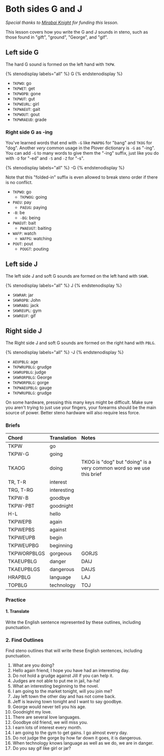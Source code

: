 # Both sides G and J

_Special thanks to _[_Mirabai Knight_](http://stenoknight.com)_ for funding this lesson._

This lesson covers how you write the G and J sounds in steno, such as those found in "gift", "ground", "George", and "gif".

## Left side G

The hard G sound is formed on the left hand with `TKPW`.

{% stenodisplay labels="all" %}
G
{% endstenodisplay %}

* `TKPWO`: go
* `TKPWET`: get
* `TKPWOPB`: gone
* `TKPWUT`: gut
* `TKPWEURL`: girl
* `TKPWAEUT`: gait
* `TKPWOUT`: gout
* `TKPWRAEUD`: grade

### Right side G as -ing

You've learned words that end with `-G` like `PWAPBG` for "bang" and `TKOG` for "dog". Another _very_ common usage in the Plover dictionary is `-G` as "-ing". You can add `-G` to many words to give them the "-ing" suffix, just like you do with `-D` for "-ed" and `-S` and `-Z` for "-s".

{% stenodisplay labels="all" %}
-G
{% endstenodisplay %}

Note that this "folded-in" suffix is even allowed to break steno order if there is no conflict.

* `TKPWO`: go
  * `TKPWOG`: going
* `PAEU`: pay
  * `PAEUG`: paying
* `-B`: be
  * `-BG`: being
* `PWAEUT`: bait
  * `PWAEUGT`: baiting
* `WAFP`: watch
  * `WAFPG`: watching
* `POUT`: pout
  * `POUGT`: pouting

## Left side J

The left side J and soft G sounds are formed on the left hand with `SKWR`.

{% stenodisplay labels="all" %}
J
{% endstenodisplay %}

* `SKWRAR`: jar
* `SKWROPB`: John
* `SKWRABG`: jack
* `SKWREUPL`: gym
* `SKWREUF`: gif

## Right side J

The Right side J and soft G sounds are formed on the right hand with `PBLG`.

{% stenodisplay labels="all" %}
-J
{% endstenodisplay %}

* `AEUPBLG`: age
* `TKPWRUPBLG`: grudge
* `SKWRUPBLG`: judge
* `SKWRORPBLG`: George
* `TKPWORPBLG`: gorge
* `TKPWAEUPBLG`: gauge
* `TKPWRUPBLG`: grudge

On some hardware, pressing this many keys might be difficult. Make sure you aren't trying to just use your fingers, your forearms should be the main source of power. Better steno hardware will also require less force.

### Briefs

| Chord       | Translation | Notes                                                                 |
|:------------|:------------|:----------------------------------------------------------------------|
| TKPW        | go          |                                                                       |
| TKPW-G      | going       |                                                                       |
| TKAOG       | doing       | TKOG is "dog" but "doing" is a very common word so we use this brief |
| TR, T-R     | interest    |                                                                       |
| TRG, T-RG   | interesting |                                                                       |
| TKPW-B      | goodbye     |                                                                       |
| TKPW-PBT    | goodnight   |                                                                       |
| H-L         | hello       |                                                                       |
| TKPWEPB     | again       |                                                                       |
| TKPWEPBS    | against     |                                                                       |
| TKPWEUPB    | begin       |                                                                       |
| TKPWEUPBG   | beginning   |                                                                       |
| TKPWORPBLGS | gorgeous    | GORJS                                                                 |
| TKAEUPBLG   | danger      | DAIJ                                                                  |
| TKAEUPBLGS  | dangerous   | DAIJS                                                                 |
| HRAPBLG     | language    | LAJ                                                                   |
| TOPBLG      | technology  | TOJ                                                                   |

### Practice

#### 1. Translate

Write the English sentence represented by these outlines, including punctuation.

### 2. Find Outlines

Find steno outlines that will write these English sentences, including punctuation.

1. What are you doing?
2. Hello again friend, I hope you have had an interesting day.
3. Do not hold a grudge against Jill if you can help it.
4. Judges are not able to put me in jail, ha-ha!
5. What an interesting beginning to the novel.
6. I am going to the market tonight, will you join me?
7. Jay left town the other day and has not come back.
8. Jeff is leaving town tonight and I want to say goodbye.
9. George would never tell you his age.
10. Goodnight my love.
11. There are several love languages.
12. Goodbye old friend, we will miss you.
13. I earn lots of interest every month.
14. I am going to the gym to get gains. I go almost every day.
15. Do not judge the gorge by how far down it goes, it is dangerous.
16. When technology knows language as well as we do, we are in danger.
17. Do you say gif like girl or jar?
